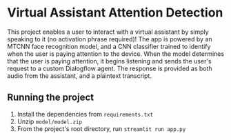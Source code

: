 # Virtual Assistant Attention Detection
This project enables a user to interact with a virtual assistant by simply
speaking to it (no activation phrase required)!
The app is powered by an MTCNN face recognition model, and a CNN classifier
trained to identify when the user is paying attention to the device. When the
model determines that the user is paying attention, it begins listening and
sends the user's request to a custom Dialogflow agent. The response is provided
as both audio from the assistant, and a plaintext transcript.

## Running the project
1. Install the dependencies from `requirements.txt`
2. Unzip `model/model.zip`
3. From the project's root directory, run `streamlit run app.py`
